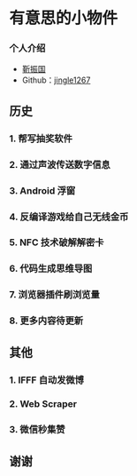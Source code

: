 # 有意思的小物件

### 个人介绍

* [靳振国](https://ihongqiqu.com/)
* Github：[jingle1267](https://github.com/jingle1267)

## 历史

### 1. 帮写抽奖软件

### 2. 通过声波传送数字信息

### 3. Android 浮窗

### 4. 反编译游戏给自己无线金币

### 5. NFC 技术破解解密卡

### 6. 代码生成思维导图

### 7. 浏览器插件刷浏览量

### 8. 更多内容待更新


## 其他

### 1. IFFF 自动发微博

### 2. Web Scraper

### 3. 微信秒集赞


## 谢谢


